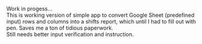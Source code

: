 Work in progess... \
This is working version of simple app to convert Google Sheet (predefined input) rows and columns into a shifts report, which until I had to fill out with pen. Saves me a ton of tidious paperwork. \
Still needs better input verification and instruction.

